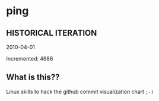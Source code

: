 # ping

## HISTORICAL ITERATION
2010-04-01

Incremented: 4686

## What is this?? 
Linux skills to hack the github commit visualization chart `;-)`
